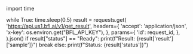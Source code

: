 <!-- Poll for result
To retrieve the result, you can poll the get_result endpoint:
This assumes that the request id is stored in a request_id variable and that the os and requests packages were imported as it was done in the previous step. -->

import time

while True:
    time.sleep(0.5)
    result = requests.get(
        'https://api.us1.bfl.ai/v1/get_result',
        headers={
            'accept': 'application/json',
            'x-key': os.environ.get("BFL_API_KEY"),
        },
        params={
            'id': request_id,
        },
    ).json()
    if result["status"] == "Ready":
        print(f"Result: {result['result']['sample']}")
        break
    else:
        print(f"Status: {result['status']}")

<!-- A successful response will be a json object containing the result and the result['sample'] is signed url for retreival. -->
